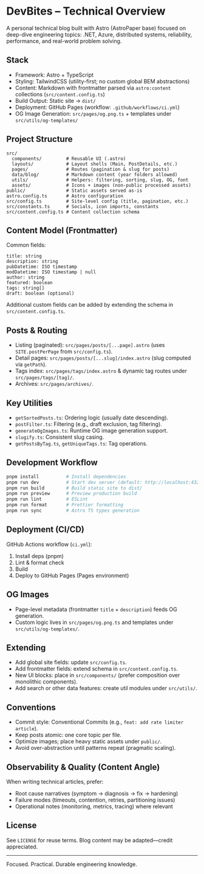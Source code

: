 # DevBites – Technical Overview

A personal technical blog built with Astro (AstroPaper base) focused on deep-dive engineering topics: .NET, Azure, distributed systems, reliability, performance, and real-world problem solving.

## Stack
- Framework: Astro + TypeScript
- Styling: TailwindCSS (utility-first; no custom global BEM abstractions)
- Content: Markdown with frontmatter parsed via `astro:content` collections (`src/content.config.ts`)
- Build Output: Static site → `dist/`
- Deployment: GitHub Pages (workflow: `.github/workflows/ci.yml`)
- OG Image Generation: `src/pages/og.png.ts` + templates under `src/utils/og-templates/`

## Project Structure
```
src/
  components/         # Reusable UI (.astro)
  layouts/            # Layout shells (Main, PostDetails, etc.)
  pages/              # Routes (pagination & slug for posts)
  data/blog/          # Markdown content (year folders allowed)
  utils/              # Helpers: filtering, sorting, slug, OG, font
  assets/             # Icons + images (non-public processed assets)
public/               # Static assets served as-is
astro.config.ts       # Astro configuration
src/config.ts         # Site-level config (title, pagination, etc.)
src/constants.ts      # Socials, icon imports, constants
src/content.config.ts # Content collection schema
```

## Content Model (Frontmatter)
Common fields:
```
title: string
description: string
pubDatetime: ISO timestamp
modDatetime: ISO timestamp | null
author: string
featured: boolean
tags: string[]
draft: boolean (optional)
```
Additional custom fields can be added by extending the schema in `src/content.config.ts`.

## Posts & Routing
- Listing (paginated): `src/pages/posts/[...page].astro` (uses `SITE.postPerPage` from `src/config.ts`).
- Detail pages: `src/pages/posts/[...slug]/index.astro` (slug computed via `getPath`).
- Tags index: `src/pages/tags/index.astro` & dynamic tag routes under `src/pages/tags/[tag]/`.
- Archives: `src/pages/archives/`.

## Key Utilities
- `getSortedPosts.ts`: Ordering logic (usually date descending).
- `postFilter.ts`: Filtering (e.g., draft exclusion, tag filtering).
- `generateOgImages.ts`: Runtime OG image generation support.
- `slugify.ts`: Consistent slug casing.
- `getPostsByTag.ts`, `getUniqueTags.ts`: Tag operations.

## Development Workflow
```bash
pnpm install          # Install dependencies
pnpm run dev          # Start dev server (default: http://localhost:4321)
pnpm run build        # Build static site to dist/
pnpm run preview      # Preview production build
pnpm run lint         # ESLint
pnpm run format       # Prettier formatting
pnpm run sync         # Astro TS types generation
```

## Deployment (CI/CD)
GitHub Actions workflow (`ci.yml`):
1. Install deps (pnpm)
2. Lint & format check
3. Build
4. Deploy to GitHub Pages (Pages environment)

## OG Images
- Page-level metadata (frontmatter `title` + `description`) feeds OG generation.
- Custom logic lives in `src/pages/og.png.ts` and templates under `src/utils/og-templates/`.

## Extending
- Add global site fields: update `src/config.ts`.
- Add frontmatter fields: extend schema in `src/content.config.ts`.
- New UI blocks: place in `src/components/` (prefer composition over monolithic components).
- Add search or other data features: create util modules under `src/utils/`.

## Conventions
- Commit style: Conventional Commits (e.g., `feat: add rate limiter article`).
- Keep posts atomic: one core topic per file.
- Optimize images; place heavy static assets under `public/`.
- Avoid over-abstraction until patterns repeat (pragmatic scaling).

## Observability & Quality (Content Angle)
When writing technical articles, prefer:
- Root cause narratives (symptom → diagnosis → fix → hardening)
- Failure modes (timeouts, contention, retries, partitioning issues)
- Operational notes (monitoring, metrics, tracing) where relevant

## License
See `LICENSE` for reuse terms. Blog content may be adapted—credit appreciated.

---
Focused. Practical. Durable engineering knowledge.
